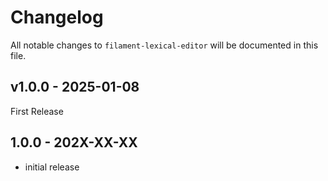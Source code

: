 # Changelog

All notable changes to `filament-lexical-editor` will be documented in this file.

## v1.0.0 - 2025-01-08

First Release

## 1.0.0 - 202X-XX-XX

- initial release
